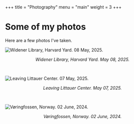 +++
title = "Photography"
menu = "main"
weight = 3
+++

# Some of my photos 

Here are a few photos I've taken.



![Widener Library, Harvard Yard. 08 May, 2025.](/photos/WidenerSide-2025-05-08.JPG)

<div style="text-align: center;">
<p>
<em>Widener Library, Harvard Yard. May 08, 2025.</em></p>
</div>
<br>









![Leaving Littauer Center. 07 May, 2025.](/photos/LeavingLittauer-2025-05-07.JPG)

<div style="text-align: center;">
<p>
<em>Leaving Littauer Center. May 07, 2025.</em></p>
</div>
<br>




![Vøringfossen, Norway. 02 June, 2024.](/photos/Voringfossen-Jun2025.JPG)

<div style="text-align: center;">
<p>
<em>Vøringfossen, Norway. 02 June, 2024.</em></p>
</div>

<br>

